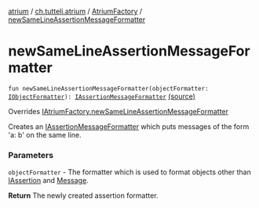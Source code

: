 [atrium](../../index.md) / [ch.tutteli.atrium](../index.md) / [AtriumFactory](index.md) / [newSameLineAssertionMessageFormatter](.)

# newSameLineAssertionMessageFormatter

`fun newSameLineAssertionMessageFormatter(objectFormatter: `[`IObjectFormatter`](../../ch.tutteli.atrium.reporting/-i-object-formatter/index.md)`): `[`IAssertionMessageFormatter`](../../ch.tutteli.atrium.reporting/-i-assertion-message-formatter/index.md) [(source)](https://github.com/robstoll/atrium/tree/master/atrium-impl-robstoll/src/main/kotlin/ch/tutteli/atrium/AtriumFactory.kt#L54)

Overrides [IAtriumFactory.newSameLineAssertionMessageFormatter](../-i-atrium-factory/new-same-line-assertion-message-formatter.md)

Creates an [IAssertionMessageFormatter](../../ch.tutteli.atrium.reporting/-i-assertion-message-formatter/index.md) which puts messages of the form 'a: b' on the same line.

### Parameters

`objectFormatter` - The formatter which is used to format objects other than [IAssertion](#) and [Message](#).

**Return**
The newly created assertion formatter.


